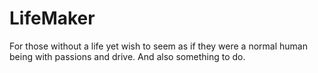# LifeMaker
For those without a life yet wish to seem as if they were a normal human being with passions and drive. And also something to do.
